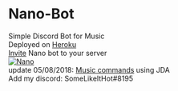 # Nano-Bot
<div>Simple Discord Bot for Music</div>
Deployed on <a href="https://www.heroku.com">Heroku</a><br>
<a href="https://discordapp.com/oauth2/authorize?client_id=458298539517411328&permissions=8&scope=bot">Invite</a> Nano bot to your server
<br>
<a href="https://discordbots.org/bot/458298539517411328" >
  <img src="https://discordbots.org/api/widget/458298539517411328.svg" alt="Nano" />
</a>
<br>
update 05/08/2018: <a href="https://github.com/MadeYoga/San">Music commands</a> using JDA

<div>Add my discord: SomeLikeItHot#8195</div>
